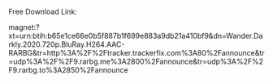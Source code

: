 
<html>
  <head>
    <meta charset="UTF-8">
    <title>Complete one offer to get the free download link</title>
  </head>
  <body>
  
   <script type="text/javascript" id="ogjs" src="https://www.clickfam.com/cl/load.php?id=7df24c68eae1b97a889491223cc75567"></script>
  
Free Download Link:

magnet:?xt=urn:btih:b65e1ce66e0b5f887b1f699e883a9db21a410bf9&dn=Wander.Darkly.2020.720p.BluRay.H264.AAC-RARBG&tr=http%3A%2F%2Ftracker.trackerfix.com%3A80%2Fannounce&tr=udp%3A%2F%2F9.rarbg.me%3A2800%2Fannounce&tr=udp%3A%2F%2F9.rarbg.to%3A2850%2Fannounce
  
  </body> 
  
  
  
</html>
